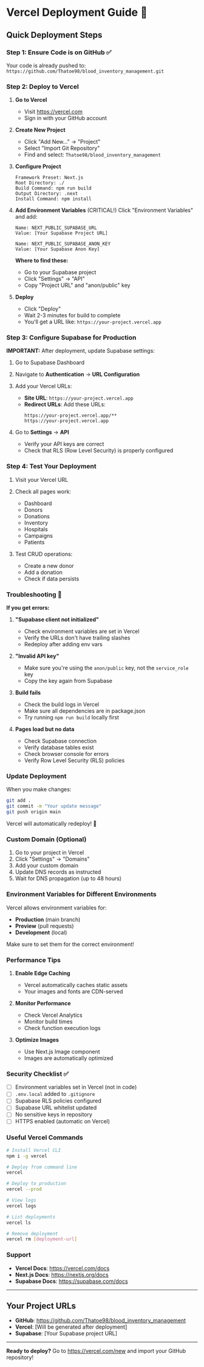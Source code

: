 # Vercel Deployment Guide 🚀

## Quick Deployment Steps

### Step 1: Ensure Code is on GitHub ✅
Your code is already pushed to: `https://github.com/Thatoe98/blood_inventory_management.git`

### Step 2: Deploy to Vercel

1. **Go to Vercel**
   - Visit https://vercel.com
   - Sign in with your GitHub account

2. **Create New Project**
   - Click "Add New..." → "Project"
   - Select "Import Git Repository"
   - Find and select: `Thatoe98/blood_inventory_management`

3. **Configure Project**
   ```
   Framework Preset: Next.js
   Root Directory: ./
   Build Command: npm run build
   Output Directory: .next
   Install Command: npm install
   ```

4. **Add Environment Variables** (CRITICAL!)
   Click "Environment Variables" and add:
   
   ```
   Name: NEXT_PUBLIC_SUPABASE_URL
   Value: [Your Supabase Project URL]
   
   Name: NEXT_PUBLIC_SUPABASE_ANON_KEY
   Value: [Your Supabase Anon Key]
   ```

   **Where to find these:**
   - Go to your Supabase project
   - Click "Settings" → "API"
   - Copy "Project URL" and "anon/public" key

5. **Deploy**
   - Click "Deploy"
   - Wait 2-3 minutes for build to complete
   - You'll get a URL like: `https://your-project.vercel.app`

### Step 3: Configure Supabase for Production

**IMPORTANT:** After deployment, update Supabase settings:

1. Go to Supabase Dashboard
2. Navigate to **Authentication** → **URL Configuration**
3. Add your Vercel URLs:
   - **Site URL**: `https://your-project.vercel.app`
   - **Redirect URLs**: Add these URLs:
     ```
     https://your-project.vercel.app/**
     https://your-project.vercel.app
     ```

4. Go to **Settings** → **API**
   - Verify your API keys are correct
   - Check that RLS (Row Level Security) is properly configured

### Step 4: Test Your Deployment

1. Visit your Vercel URL
2. Check all pages work:
   - Dashboard
   - Donors
   - Donations
   - Inventory
   - Hospitals
   - Campaigns
   - Patients

3. Test CRUD operations:
   - Create a new donor
   - Add a donation
   - Check if data persists

### Troubleshooting 🔧

**If you get errors:**

1. **"Supabase client not initialized"**
   - Check environment variables are set in Vercel
   - Verify the URLs don't have trailing slashes
   - Redeploy after adding env vars

2. **"Invalid API key"**
   - Make sure you're using the `anon/public` key, not the `service_role` key
   - Copy the key again from Supabase

3. **Build fails**
   - Check the build logs in Vercel
   - Make sure all dependencies are in package.json
   - Try running `npm run build` locally first

4. **Pages load but no data**
   - Check Supabase connection
   - Verify database tables exist
   - Check browser console for errors
   - Verify Row Level Security (RLS) policies

### Update Deployment

When you make changes:

```bash
git add .
git commit -m "Your update message"
git push origin main
```

Vercel will automatically redeploy! 🎉

### Custom Domain (Optional)

1. Go to your project in Vercel
2. Click "Settings" → "Domains"
3. Add your custom domain
4. Update DNS records as instructed
5. Wait for DNS propagation (up to 48 hours)

### Environment Variables for Different Environments

Vercel allows environment variables for:
- **Production** (main branch)
- **Preview** (pull requests)
- **Development** (local)

Make sure to set them for the correct environment!

### Performance Tips

1. **Enable Edge Caching**
   - Vercel automatically caches static assets
   - Your images and fonts are CDN-served

2. **Monitor Performance**
   - Check Vercel Analytics
   - Monitor build times
   - Check function execution logs

3. **Optimize Images**
   - Use Next.js Image component
   - Images are automatically optimized

### Security Checklist ✅

- [ ] Environment variables set in Vercel (not in code)
- [ ] `.env.local` added to `.gitignore`
- [ ] Supabase RLS policies configured
- [ ] Supabase URL whitelist updated
- [ ] No sensitive keys in repository
- [ ] HTTPS enabled (automatic on Vercel)

### Useful Vercel Commands

```bash
# Install Vercel CLI
npm i -g vercel

# Deploy from command line
vercel

# Deploy to production
vercel --prod

# View logs
vercel logs

# List deployments
vercel ls

# Remove deployment
vercel rm [deployment-url]
```

### Support

- **Vercel Docs**: https://vercel.com/docs
- **Next.js Docs**: https://nextjs.org/docs
- **Supabase Docs**: https://supabase.com/docs

---

## Your Project URLs

- **GitHub**: https://github.com/Thatoe98/blood_inventory_management
- **Vercel**: [Will be generated after deployment]
- **Supabase**: [Your Supabase project URL]

---

**Ready to deploy?** Go to https://vercel.com/new and import your GitHub repository!
